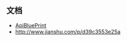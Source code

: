 ## 文档
- [ApiBluePrint](https://github.com/apiaryio/api-blueprint/)
- http://www.jianshu.com/p/d39c3553e25a